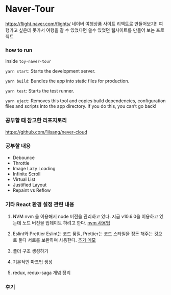 # Naver-Tour
https://flight.naver.com/flights/ 네이버 여행상품 사이트 리액트로 만들어보기!!
여행가고 싶은데 못가서 여행을 갈 수 있었다면 쓸수 있었던 웹사이트를 만들어 보는 프로젝트

### how to run
inside `toy-naver-tour`

`yarn start`: Starts the development server.

`yarn build`: Bundles the app into static files for production.

`yarn test`: Starts the test runner.

`yarn eject`: Removes this tool and copies build dependencies, configuration files
    and scripts into the app directory. If you do this, you can’t go back!

### 공부할 때 참고한 리포지토리
https://github.com/1ilsang/never-cloud

### 공부할 내용
- Debounce
- Throttle
- Image Lazy Loading
- Infinite Scroll
- Virtual List
- Justified Layout
- Repaint vs Reflow

### 기타 React 환경 설정 관련 내용
1. NVM
nvm 을 이용해서 node 버전을 관리하고 있다. 지금 v10.6.0을 이용하고 있는데 노드 버전을 업데이트 하려고 한다. [nvm 사용법](https://jeonghwan-kim.github.io/2016/08/10/nvm.html)

2. Eslint와 Prettier
Eslint는 코드 품질, Prettier는 코드 스타일을 정돈 해주는 것으로 둘다 서로를 보완하며 사용한다. [추가 메모](./diary/Formatter.md)

3. 폴더 구조 생성하기

4. 기본적인 마크업 생성

5. redux, redux-saga 개념 정리



### 후기

